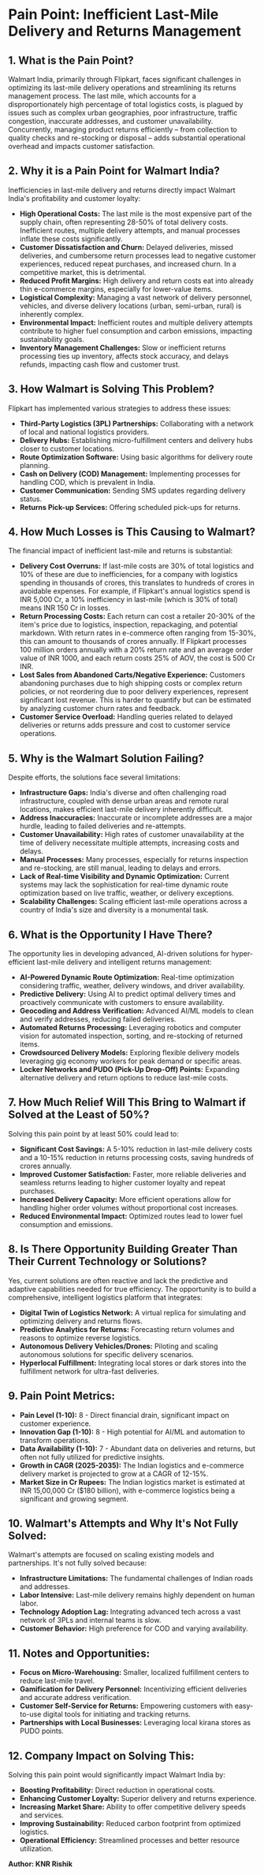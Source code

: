 # Pain Point: Inefficient Last-Mile Delivery and Returns Management

## 1. What is the Pain Point?
Walmart India, primarily through Flipkart, faces significant challenges in optimizing its last-mile delivery operations and streamlining its returns management process. The last mile, which accounts for a disproportionately high percentage of total logistics costs, is plagued by issues such as complex urban geographies, poor infrastructure, traffic congestion, inaccurate addresses, and customer unavailability. Concurrently, managing product returns efficiently – from collection to quality checks and re-stocking or disposal – adds substantial operational overhead and impacts customer satisfaction.

## 2. Why it is a Pain Point for Walmart India?
Inefficiencies in last-mile delivery and returns directly impact Walmart India's profitability and customer loyalty:
*   **High Operational Costs:** The last mile is the most expensive part of the supply chain, often representing 28-50% of total delivery costs. Inefficient routes, multiple delivery attempts, and manual processes inflate these costs significantly.
*   **Customer Dissatisfaction and Churn:** Delayed deliveries, missed deliveries, and cumbersome return processes lead to negative customer experiences, reduced repeat purchases, and increased churn. In a competitive market, this is detrimental.
*   **Reduced Profit Margins:** High delivery and return costs eat into already thin e-commerce margins, especially for lower-value items.
*   **Logistical Complexity:** Managing a vast network of delivery personnel, vehicles, and diverse delivery locations (urban, semi-urban, rural) is inherently complex.
*   **Environmental Impact:** Inefficient routes and multiple delivery attempts contribute to higher fuel consumption and carbon emissions, impacting sustainability goals.
*   **Inventory Management Challenges:** Slow or inefficient returns processing ties up inventory, affects stock accuracy, and delays refunds, impacting cash flow and customer trust.

## 3. How Walmart is Solving This Problem?
Flipkart has implemented various strategies to address these issues:
*   **Third-Party Logistics (3PL) Partnerships:** Collaborating with a network of local and national logistics providers.
*   **Delivery Hubs:** Establishing micro-fulfillment centers and delivery hubs closer to customer locations.
*   **Route Optimization Software:** Using basic algorithms for delivery route planning.
*   **Cash on Delivery (COD) Management:** Implementing processes for handling COD, which is prevalent in India.
*   **Customer Communication:** Sending SMS updates regarding delivery status.
*   **Returns Pick-up Services:** Offering scheduled pick-ups for returns.

## 4. How Much Losses is This Causing to Walmart?
The financial impact of inefficient last-mile and returns is substantial:
*   **Delivery Cost Overruns:** If last-mile costs are 30% of total logistics and 10% of these are due to inefficiencies, for a company with logistics spending in thousands of crores, this translates to hundreds of crores in avoidable expenses. For example, if Flipkart's annual logistics spend is INR 5,000 Cr, a 10% inefficiency in last-mile (which is 30% of total) means INR 150 Cr in losses.
*   **Return Processing Costs:** Each return can cost a retailer 20-30% of the item's price due to logistics, inspection, repackaging, and potential markdown. With return rates in e-commerce often ranging from 15-30%, this can amount to thousands of crores annually. If Flipkart processes 100 million orders annually with a 20% return rate and an average order value of INR 1000, and each return costs 25% of AOV, the cost is 500 Cr INR.
*   **Lost Sales from Abandoned Carts/Negative Experience:** Customers abandoning purchases due to high shipping costs or complex return policies, or not reordering due to poor delivery experiences, represent significant lost revenue. This is harder to quantify but can be estimated by analyzing customer churn rates and feedback.
*   **Customer Service Overload:** Handling queries related to delayed deliveries or returns adds pressure and cost to customer service operations.

## 5. Why is the Walmart Solution Failing?
Despite efforts, the solutions face several limitations:
*   **Infrastructure Gaps:** India's diverse and often challenging road infrastructure, coupled with dense urban areas and remote rural locations, makes efficient last-mile delivery inherently difficult.
*   **Address Inaccuracies:** Inaccurate or incomplete addresses are a major hurdle, leading to failed deliveries and re-attempts.
*   **Customer Unavailability:** High rates of customer unavailability at the time of delivery necessitate multiple attempts, increasing costs and delays.
*   **Manual Processes:** Many processes, especially for returns inspection and re-stocking, are still manual, leading to delays and errors.
*   **Lack of Real-time Visibility and Dynamic Optimization:** Current systems may lack the sophistication for real-time dynamic route optimization based on live traffic, weather, or delivery exceptions.
*   **Scalability Challenges:** Scaling efficient last-mile operations across a country of India's size and diversity is a monumental task.

## 6. What is the Opportunity I Have There?
The opportunity lies in developing advanced, AI-driven solutions for hyper-efficient last-mile delivery and intelligent returns management:
*   **AI-Powered Dynamic Route Optimization:** Real-time optimization considering traffic, weather, delivery windows, and driver availability.
*   **Predictive Delivery:** Using AI to predict optimal delivery times and proactively communicate with customers to ensure availability.
*   **Geocoding and Address Verification:** Advanced AI/ML models to clean and verify addresses, reducing failed deliveries.
*   **Automated Returns Processing:** Leveraging robotics and computer vision for automated inspection, sorting, and re-stocking of returned items.
*   **Crowdsourced Delivery Models:** Exploring flexible delivery models leveraging gig economy workers for peak demand or specific areas.
*   **Locker Networks and PUDO (Pick-Up Drop-Off) Points:** Expanding alternative delivery and return options to reduce last-mile costs.

## 7. How Much Relief Will This Bring to Walmart if Solved at the Least of 50%?
Solving this pain point by at least 50% could lead to:
*   **Significant Cost Savings:** A 5-10% reduction in last-mile delivery costs and a 10-15% reduction in returns processing costs, saving hundreds of crores annually.
*   **Improved Customer Satisfaction:** Faster, more reliable deliveries and seamless returns leading to higher customer loyalty and repeat purchases.
*   **Increased Delivery Capacity:** More efficient operations allow for handling higher order volumes without proportional cost increases.
*   **Reduced Environmental Impact:** Optimized routes lead to lower fuel consumption and emissions.

## 8. Is There Opportunity Building Greater Than Their Current Technology or Solutions?
Yes, current solutions are often reactive and lack the predictive and adaptive capabilities needed for true efficiency. The opportunity is to build a comprehensive, intelligent logistics platform that integrates:
*   **Digital Twin of Logistics Network:** A virtual replica for simulating and optimizing delivery and returns flows.
*   **Predictive Analytics for Returns:** Forecasting return volumes and reasons to optimize reverse logistics.
*   **Autonomous Delivery Vehicles/Drones:** Piloting and scaling autonomous solutions for specific delivery scenarios.
*   **Hyperlocal Fulfillment:** Integrating local stores or dark stores into the fulfillment network for ultra-fast deliveries.

## 9. Pain Point Metrics:
*   **Pain Level (1-10):** 8 - Direct financial drain, significant impact on customer experience.
*   **Innovation Gap (1-10):** 8 - High potential for AI/ML and automation to transform operations.
*   **Data Availability (1-10):** 7 - Abundant data on deliveries and returns, but often not fully utilized for predictive insights.
*   **Growth in CAGR (2025-2035):** The Indian logistics and e-commerce delivery market is projected to grow at a CAGR of 12-15%.
*   **Market Size in Cr Rupees:** The Indian logistics market is estimated at INR 15,00,000 Cr ($180 billion), with e-commerce logistics being a significant and growing segment.

## 10. Walmart's Attempts and Why It's Not Fully Solved:
Walmart's attempts are focused on scaling existing models and partnerships. It's not fully solved because:
*   **Infrastructure Limitations:** The fundamental challenges of Indian roads and addresses.
*   **Labor Intensive:** Last-mile delivery remains highly dependent on human labor.
*   **Technology Adoption Lag:** Integrating advanced tech across a vast network of 3PLs and internal teams is slow.
*   **Customer Behavior:** High preference for COD and varying availability.

## 11. Notes and Opportunities:
*   **Focus on Micro-Warehousing:** Smaller, localized fulfillment centers to reduce last-mile travel.
*   **Gamification for Delivery Personnel:** Incentivizing efficient deliveries and accurate address verification.
*   **Customer Self-Service for Returns:** Empowering customers with easy-to-use digital tools for initiating and tracking returns.
*   **Partnerships with Local Businesses:** Leveraging local kirana stores as PUDO points.

## 12. Company Impact on Solving This:
Solving this pain point would significantly impact Walmart India by:
*   **Boosting Profitability:** Direct reduction in operational costs.
*   **Enhancing Customer Loyalty:** Superior delivery and returns experience.
*   **Increasing Market Share:** Ability to offer competitive delivery speeds and services.
*   **Improving Sustainability:** Reduced carbon footprint from optimized logistics.
*   **Operational Efficiency:** Streamlined processes and better resource utilization.

**Author: KNR Rishik**

